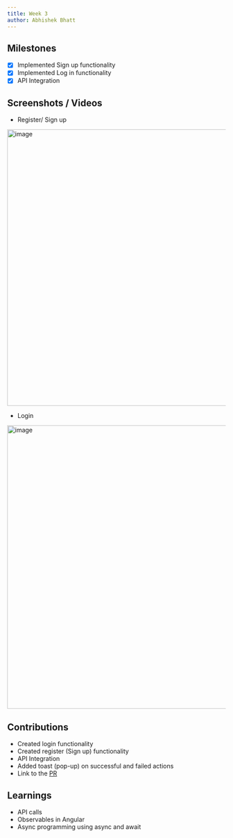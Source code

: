 ```yaml
---
title: Week 3
author: Abhishek Bhatt 
---
```


## Milestones
- [x] Implemented Sign up functionality
- [x] Implemented Log in functionality
- [x] API Integration 

## Screenshots / Videos 
- Register/ Sign up
<img width="636" alt="image" src="https://github.com/bhattabhi013/c4gt-milestones/assets/47862474/317da38c-382a-4c91-adc7-ac70615badf7">

- Login
<img width="652" alt="image" src="https://github.com/bhattabhi013/c4gt-milestones/assets/47862474/f7d49b88-46c4-4148-bd24-6e2a3106fc1a">

## Contributions
- Created login functionality
- Created register (Sign up) functionality
- API Integration
- Added toast (pop-up) on successful and failed actions
- Link to the [PR](https://github.com/ELEVATE-Project/project-frontend/pull/8)
  
## Learnings
- API calls
- Observables in Angular
- Async programming using async and await
